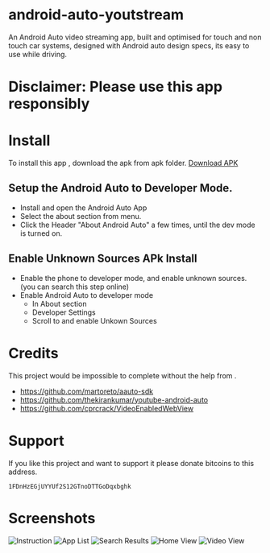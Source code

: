 # android-auto-youtstream
An Android Auto video streaming app, built and optimised for touch and non touch car systems, designed with Android auto design specs, 
its easy to use while driving.

# Disclaimer: Please use this app responsibly

# Install

To install this app , download the apk from apk folder.
[Download APK](https://raw.githubusercontent.com/abrar-hnxlabs/android-auto-youtstream/master/apk/release/youstream-release.apk)

## Setup the Android Auto to Developer Mode.
- Install and open the Android Auto App
- Select the about section from menu.
- Click the Header "About Android Auto" a few times, until the dev mode is turned on.

## Enable Unknown Sources APk Install

- Enable the phone to developer mode, and enable unknown sources. (you can search this step online)
- Enable Android Auto to developer mode
  * In About section 
  * Developer Settings
  * Scroll to and enable Unkown Sources

# Credits

This project would be impossible to complete without the help from .

- https://github.com/martoreto/aauto-sdk
- https://github.com/thekirankumar/youtube-android-auto
- https://github.com/cprcrack/VideoEnabledWebView

# Support
If you like this project and want to support it please donate bitcoins to this address.

```1FDnHzEGjUYYUf2S12GTnoDTTGoDqxbghk```

# Screenshots

![Instruction](https://raw.githubusercontent.com/abrar-hnxlabs/android-auto-youtstream/master/misc/screenshots/s1.png)
![App List](https://raw.githubusercontent.com/abrar-hnxlabs/android-auto-youtstream/master/misc/screenshots/s2.png)
![Search Results](https://raw.githubusercontent.com/abrar-hnxlabs/android-auto-youtstream/master/misc/screenshots/s3.png)
![Home View](https://raw.githubusercontent.com/abrar-hnxlabs/android-auto-youtstream/master/misc/screenshots/s4.png)
![Video View](https://raw.githubusercontent.com/abrar-hnxlabs/android-auto-youtstream/master/misc/screenshots/s5.png)
